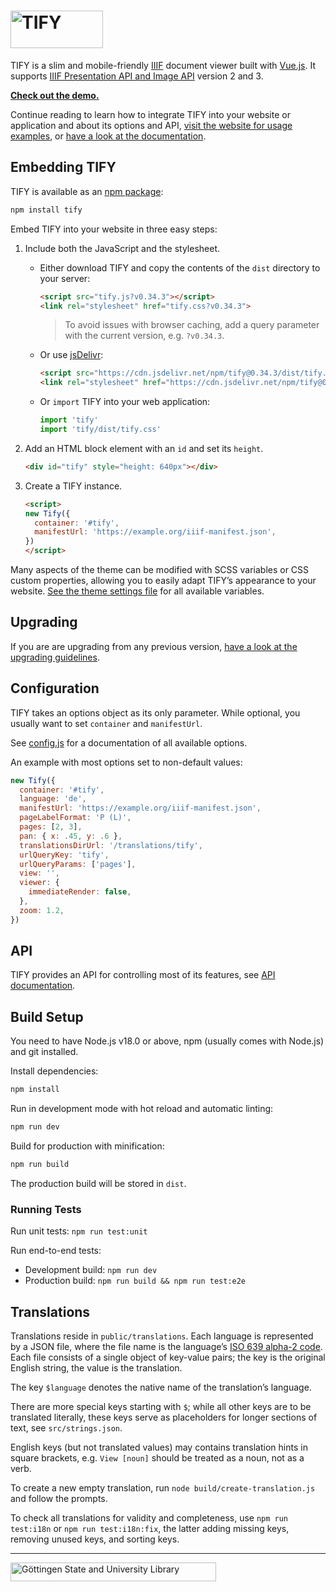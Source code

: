 <h1>
	<a href="https://github.com/tify-iiif-viewer/tify">
		<img src="https://tify.rocks/img/tify-logo.svg" alt="TIFY" width="148" height="60">
	</a>
</h1>

TIFY is a slim and mobile-friendly [IIIF](https://iiif.io/) document viewer built with [Vue.js](https://vuejs.org/). It supports [IIIF Presentation API and Image API](https://iiif.io/api/) version 2 and 3.

**[Check out the demo.](https://tify-iiif-viewer.github.io/tify/)**

Continue reading to learn how to integrate TIFY into your website or application and about its options and API, [visit the website for usage examples](https://tify.rocks/), or [have a look at the documentation](doc).

## Embedding TIFY

TIFY is available as an [npm package](https://www.npmjs.com/package/tify):

``` bash
npm install tify
```

Embed TIFY into your website in three easy steps:

1. Include both the JavaScript and the stylesheet.

	- Either download TIFY and copy the contents of the `dist` directory to your server:

		``` html
		<script src="tify.js?v0.34.3"></script>
		<link rel="stylesheet" href="tify.css?v0.34.3">
		```

		> To avoid issues with browser caching, add a query parameter with the current version, e.g. `?v0.34.3`.

	- Or use [jsDelivr](https://www.jsdelivr.com/):

		``` html
		<script src="https://cdn.jsdelivr.net/npm/tify@0.34.3/dist/tify.js"></script>
		<link rel="stylesheet" href="https://cdn.jsdelivr.net/npm/tify@0.34.3/dist/tify.css">
		```

	- Or `import` TIFY into your web application:

		``` js
		import 'tify'
		import 'tify/dist/tify.css'
		```

2. Add an HTML block element with an `id` and set its `height`.

	``` html
	<div id="tify" style="height: 640px"></div>
	```

3. Create a TIFY instance.

	``` html
	<script>
	new Tify({
	  container: '#tify',
	  manifestUrl: 'https://example.org/iiif-manifest.json',
	})
	</script>
	```

Many aspects of the theme can be modified with SCSS variables or CSS custom properties, allowing you to easily adapt TIFY’s appearance to your website. [See the theme settings file](src/styles/util/settings.scss) for all available variables.

## Upgrading

If you are are upgrading from any previous version, [have a look at the upgrading guidelines](UPGRADING.md).

## Configuration

TIFY takes an options object as its only parameter. While optional, you usually want to set `container` and `manifestUrl`.

See [config.js](src/config.js) for a documentation of all available options.

An example with most options set to non-default values:

``` js
new Tify({
  container: '#tify',
  language: 'de',
  manifestUrl: 'https://example.org/iiif-manifest.json',
  pageLabelFormat: 'P (L)',
  pages: [2, 3],
  pan: { x: .45, y: .6 },
  translationsDirUrl: '/translations/tify',
  urlQueryKey: 'tify',
  urlQueryParams: ['pages'],
  view: '',
  viewer: {
    immediateRender: false,
  },
  zoom: 1.2,
})
```

## API

TIFY provides an API for controlling most of its features, see [API documentation](doc/api.md).

## Build Setup

You need to have Node.js v18.0 or above, npm (usually comes with Node.js) and git installed.

Install dependencies:

``` bash
npm install
```

Run in development mode with hot reload and automatic linting:

``` bash
npm run dev
```

Build for production with minification:

``` bash
npm run build
```

The production build will be stored in `dist`.

### Running Tests

Run unit tests: `npm run test:unit`

Run end-to-end tests:
- Development build: `npm run dev`
- Production build: `npm run build && npm run test:e2e`

## Translations

Translations reside in `public/translations`. Each language is represented by a JSON file, where the file name is the language’s [ISO 639 alpha-2 code](https://en.wikipedia.org/wiki/List_of_ISO_639_language_codes). Each file consists of a single object of key-value pairs; the key is the original English string, the value is the translation.

The key `$language` denotes the native name of the translation’s language.

There are more special keys starting with `$`; while all other keys are to be translated literally, these keys serve as placeholders for longer sections of text, see `src/strings.json`.

English keys (but not translated values) may contains translation hints in square brackets, e.g. `View [noun]` should be treated as a noun, not as a verb.

To create a new empty translation, run `node build/create-translation.js` and follow the prompts.

To check all translations for validity and completeness, use `npm run test:i18n` or `npm run test:i18n:fix`, the latter adding missing keys, removing unused keys, and sorting keys.

---

<a href="https://www.sub.uni-goettingen.de/en/">
	<img src="https://tify.rocks/img/sub-logo.svg" width="329" height="30" alt="Göttingen State and University Library">
</a>
